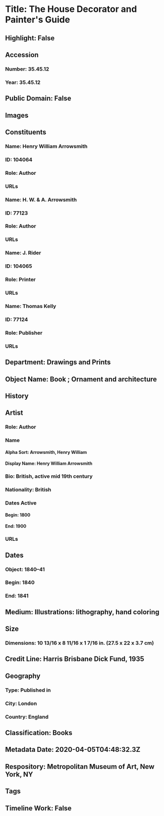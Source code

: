 # Title: The House Decorator and Painter's Guide
## Highlight: False
## Accession
### Number: 35.45.12
### Year: 35.45.12
## Public Domain: False
## Images
## Constituents
### Name: Henry William Arrowsmith
### ID: 104064
### Role: Author
### URLs
### Name: H. W. &amp; A. Arrowsmith
### ID: 77123
### Role: Author
### URLs
### Name: J. Rider
### ID: 104065
### Role: Printer
### URLs
### Name: Thomas Kelly
### ID: 77124
### Role: Publisher
### URLs
## Department: Drawings and Prints
## Object Name: Book ; Ornament and architecture
## History
## Artist
### Role: Author
### Name
#### Alpha Sort: Arrowsmith, Henry William
#### Display Name: Henry William Arrowsmith
### Bio: British, active mid 19th century
### Nationality: British
### Dates Active
#### Begin: 1800
#### End: 1900
### URLs
## Dates
### Object: 1840–41
### Begin: 1840
### End: 1841
## Medium: Illustrations: lithography, hand coloring
## Size
### Dimensions: 10 13/16 x 8 11/16 x 1 7/16 in. (27.5 x 22 x 3.7 cm)
## Credit Line: Harris Brisbane Dick Fund, 1935
## Geography
### Type: Published in
### City: London
### Country: England
## Classification: Books
## Metadata Date: 2020-04-05T04:48:32.3Z
## Respository: Metropolitan Museum of Art, New York, NY
## Tags
## Timeline Work: False